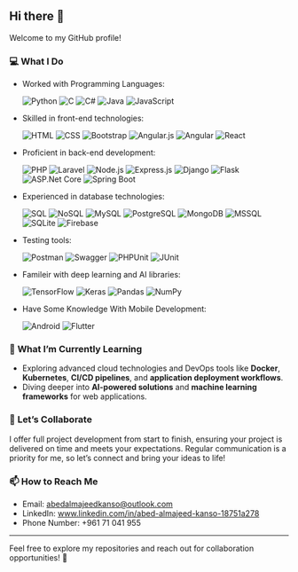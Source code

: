 ## Hi there 👋  

Welcome to my GitHub profile!  

### 💻 **What I Do**  

- Worked with Programming Languages:
  
  ![Python](https://img.shields.io/badge/Python-3776AB?style=flat-square&logo=python&logoColor=white) ![C](https://img.shields.io/badge/C-A8B9CC?style=flat-square&logo=c&logoColor=white)
![C#](https://img.shields.io/badge/C%23-239120?style=flat-square&logo=c-sharp&logoColor=white) ![Java](https://img.shields.io/badge/Java-007396?style=flat-square&logo=java&logoColor=white) ![JavaScript](https://img.shields.io/badge/JavaScript-F7DF1E?style=flat-square&logo=javascript&logoColor=black)

- Skilled in front-end technologies:
  
  ![HTML](https://img.shields.io/badge/HTML-E34F26?style=flat-square&logo=html5&logoColor=white) ![CSS](https://img.shields.io/badge/CSS-1572B6?style=flat-square&logo=css3&logoColor=white) ![Bootstrap](https://img.shields.io/badge/Bootstrap-563D7C?style=flat-square&logo=bootstrap&logoColor=white) ![Angular.js](https://img.shields.io/badge/Angular.js-E23237?style=flat-square&logo=angular&logoColor=white)   ![Angular](https://img.shields.io/badge/Angular-DD0031?style=flat-square&logo=angular&logoColor=white) ![React](https://img.shields.io/badge/React-61DAFB?style=flat-square&logo=react&logoColor=white) 

- Proficient in back-end development:
  
  ![PHP](https://img.shields.io/badge/PHP-777BB4?style=flat-square&logo=php&logoColor=white) ![Laravel](https://img.shields.io/badge/Laravel-FF2D20?style=flat-square&logo=laravel&logoColor=white) ![Node.js](https://img.shields.io/badge/Node.js-339933?style=flat-square&logo=nodedotjs&logoColor=white) ![Express.js](https://img.shields.io/badge/Express.js-000000?style=flat-square&logo=express&logoColor=white) ![Django](https://img.shields.io/badge/Django-092E20?style=flat-square&logo=django&logoColor=white) ![Flask](https://img.shields.io/badge/Flask-000000?style=flat-square&logo=flask&logoColor=white) ![ASP.Net Core](https://img.shields.io/badge/ASP.Net_Core-512BD4?style=flat-square&logo=dotnet&logoColor=white) ![Spring Boot](https://img.shields.io/badge/Spring_Boot-6DB33F?style=flat-square&logo=springboot&logoColor=white)  

- Experienced in database technologies:
  
  ![SQL](https://img.shields.io/badge/SQL-003B57?style=flat-square&logo=microsoftsqlserver&logoColor=white) ![NoSQL](https://img.shields.io/badge/NoSQL-005571?style=flat-square&logo=nosql&logoColor=white) ![MySQL](https://img.shields.io/badge/MySQL-4479A1?style=flat-square&logo=mysql&logoColor=white) ![PostgreSQL](https://img.shields.io/badge/PostgreSQL-336791?style=flat-square&logo=postgresql&logoColor=white) ![MongoDB](https://img.shields.io/badge/MongoDB-47A248?style=flat-square&logo=mongodb&logoColor=white) ![MSSQL](https://img.shields.io/badge/MSSQL-CC2927?style=flat-square&logo=microsoftsqlserver&logoColor=white) ![SQLite](https://img.shields.io/badge/SQLite-003B57?style=flat-square&logo=sqlite&logoColor=white) ![Firebase](https://img.shields.io/badge/Firebase-FFCA28?style=flat-square&logo=firebase&logoColor=white)  

- Testing tools:
  
  ![Postman](https://img.shields.io/badge/Postman-FF6C37?style=flat-square&logo=postman&logoColor=white) ![Swagger](https://img.shields.io/badge/Swagger-85EA2D?style=flat-square&logo=swagger&logoColor=white)  ![PHPUnit](https://img.shields.io/badge/PHPUnit-777BB4?style=flat-square&logo=php&logoColor=white) ![JUnit](https://img.shields.io/badge/JUnit-25A162?style=flat-square&logo=junit5&logoColor=white)  

- Famileir with deep learning and AI libraries:
  
  ![TensorFlow](https://img.shields.io/badge/TensorFlow-FF6F00?style=flat-square&logo=tensorflow&logoColor=white) ![Keras](https://img.shields.io/badge/Keras-D00000?style=flat-square&logo=keras&logoColor=white) ![Pandas](https://img.shields.io/badge/Pandas-150458?style=flat-square&logo=pandas&logoColor=white) ![NumPy](https://img.shields.io/badge/NumPy-013243?style=flat-square&logo=numpy&logoColor=white)  

- Have Some Knowledge With Mobile Development:
  
  ![Android](https://img.shields.io/badge/Android-3DDC84?style=flat-square&logo=android&logoColor=white) ![Flutter](https://img.shields.io/badge/Flutter-02569B?style=flat-square&logo=flutter&logoColor=white)  


### 🌱 **What I’m Currently Learning**  
- Exploring advanced cloud technologies and DevOps tools like **Docker**, **Kubernetes**, **CI/CD pipelines**, and **application deployment workflows**.  
- Diving deeper into **AI-powered solutions** and **machine learning frameworks** for web applications.  

### 🤝 **Let’s Collaborate**  
I offer full project development from start to finish, ensuring your project is delivered on time and meets your expectations. 
Regular communication is a priority for me, so let’s connect and bring your ideas to life!  

### 📫 **How to Reach Me**  
- Email: abedalmajeedkanso@outlook.com
- LinkedIn: www.linkedin.com/in/abed-almajeed-kanso-18751a278
- Phone Number: +961 71 041 955

---
Feel free to explore my repositories and reach out for collaboration opportunities! 🚀  
